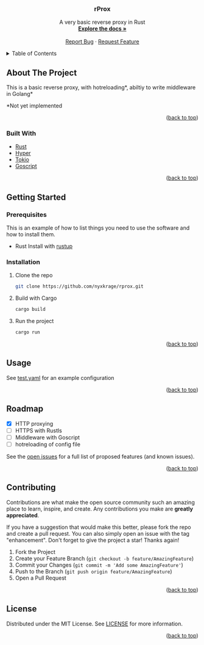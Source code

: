 <div id="top"></div>
<!-- PROJECT LOGO -->
<br />
<div align="center">
<h3 align="center">rProx</h3>

  <p align="center">
    A very basic reverse proxy in Rust
    <br />
    <a href="https://docs.rs/rprox"><strong>Explore the docs »</strong></a>
    <br />
    <br />
    <a href="https://github.com/nyxkrage/rprox/issues">Report Bug</a>
    ·
    <a href="https://github.com/nyxkrage/rprox/issues">Request Feature</a>
  </p>
</div>



<!-- TABLE OF CONTENTS -->
<details>
  <summary>Table of Contents</summary>
  <ol>
    <li>
      <a href="#about-the-project">About The Project</a>
      <ul>
        <li><a href="#built-with">Built With</a></li>
      </ul>
    </li>
    <li>
      <a href="#getting-started">Getting Started</a>
      <ul>
        <li><a href="#prerequisites">Prerequisites</a></li>
        <li><a href="#installation">Installation</a></li>
      </ul>
    </li>
    <li><a href="#usage">Usage</a></li>
    <li><a href="#roadmap">Roadmap</a></li>
    <li><a href="#contributing">Contributing</a></li>
    <li><a href="#license">License</a></li>
  </ol>
</details>



<!-- ABOUT THE PROJECT -->
## About The Project

This is a basic reverse proxy, with hotreloading\*, abiltiy to write middleware in Golang\*

\*Not yet implemented

<p align="right">(<a href="#top">back to top</a>)</p>



### Built With

* [Rust](https://github.com/rust-lang/rust/)
* [Hyper](https://github.com/hyprium/hyper/)
* [Tokio](https://github.com/tokio-rs/tokio/)
* [Goscript](https://github.com/oxfeeefeee/goscript/)

<p align="right">(<a href="#top">back to top</a>)</p>



<!-- GETTING STARTED -->
## Getting Started

### Prerequisites

This is an example of how to list things you need to use the software and how to install them.
* Rust
Install with [rustup](https://rustup.rs/)

### Installation

1. Clone the repo
   ```sh
   git clone https://github.com/nyxkrage/rprox.git
   ```
1. Build with Cargo
   ```sh
   cargo build
   ```
1. Run the project
   ```js
   cargo run
   ```

<p align="right">(<a href="#top">back to top</a>)</p>



<!-- USAGE EXAMPLES -->
## Usage

See [test.yaml](./test.yaml) for an example configuration

<p align="right">(<a href="#top">back to top</a>)</p>



<!-- ROADMAP -->
## Roadmap

- [x] HTTP proxying  
- [ ] HTTPS with Rustls
- [ ] Middleware with Goscript
- [ ] hotreloading of config file

See the [open issues](https://github.com/nyxkrage/rprox/issues) for a full list of proposed features (and known issues).

<p align="right">(<a href="#top">back to top</a>)</p>



<!-- CONTRIBUTING -->
## Contributing

Contributions are what make the open source community such an amazing place to learn, inspire, and create. Any contributions you make are **greatly appreciated**.

If you have a suggestion that would make this better, please fork the repo and create a pull request. You can also simply open an issue with the tag "enhancement".
Don't forget to give the project a star! Thanks again!

1. Fork the Project
1. Create your Feature Branch (`git checkout -b feature/AmazingFeature`)
1. Commit your Changes (`git commit -m 'Add some AmazingFeature'`)
1. Push to the Branch (`git push origin feature/AmazingFeature`)
1. Open a Pull Request

<p align="right">(<a href="#top">back to top</a>)</p>


<!-- LICENSE -->
## License

Distributed under the MIT License. See [LICENSE](./LICENSE) for more information.

<p align="right">(<a href="#top">back to top</a>)</p>
